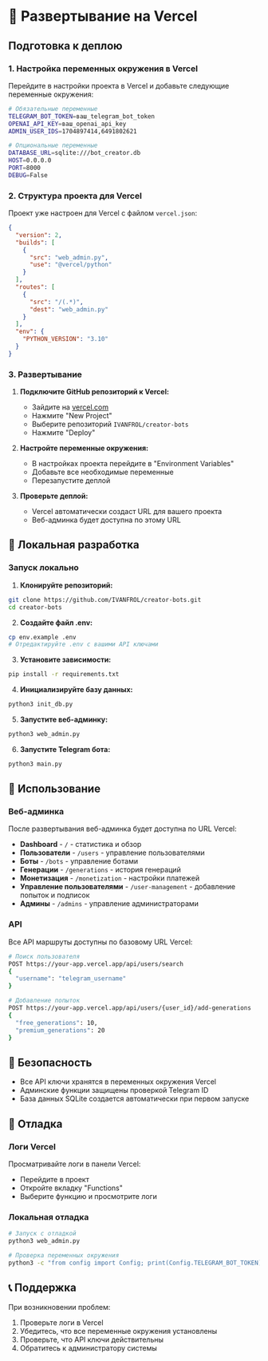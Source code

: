 # 🚀 Развертывание на Vercel

## Подготовка к деплою

### 1. Настройка переменных окружения в Vercel

Перейдите в настройки проекта в Vercel и добавьте следующие переменные окружения:

```bash
# Обязательные переменные
TELEGRAM_BOT_TOKEN=ваш_telegram_bot_token
OPENAI_API_KEY=ваш_openai_api_key
ADMIN_USER_IDS=1704897414,6491802621

# Опциональные переменные
DATABASE_URL=sqlite:///bot_creator.db
HOST=0.0.0.0
PORT=8000
DEBUG=False
```

### 2. Структура проекта для Vercel

Проект уже настроен для Vercel с файлом `vercel.json`:

```json
{
  "version": 2,
  "builds": [
    {
      "src": "web_admin.py",
      "use": "@vercel/python"
    }
  ],
  "routes": [
    {
      "src": "/(.*)",
      "dest": "web_admin.py"
    }
  ],
  "env": {
    "PYTHON_VERSION": "3.10"
  }
}
```

### 3. Развертывание

1. **Подключите GitHub репозиторий к Vercel:**
   - Зайдите на [vercel.com](https://vercel.com)
   - Нажмите "New Project"
   - Выберите репозиторий `IVANFROL/creator-bots`
   - Нажмите "Deploy"

2. **Настройте переменные окружения:**
   - В настройках проекта перейдите в "Environment Variables"
   - Добавьте все необходимые переменные
   - Перезапустите деплой

3. **Проверьте деплой:**
   - Vercel автоматически создаст URL для вашего проекта
   - Веб-админка будет доступна по этому URL

## 🔧 Локальная разработка

### Запуск локально

1. **Клонируйте репозиторий:**
```bash
git clone https://github.com/IVANFROL/creator-bots.git
cd creator-bots
```

2. **Создайте файл .env:**
```bash
cp env.example .env
# Отредактируйте .env с вашими API ключами
```

3. **Установите зависимости:**
```bash
pip install -r requirements.txt
```

4. **Инициализируйте базу данных:**
```bash
python3 init_db.py
```

5. **Запустите веб-админку:**
```bash
python3 web_admin.py
```

6. **Запустите Telegram бота:**
```bash
python3 main.py
```

## 📱 Использование

### Веб-админка

После развертывания веб-админка будет доступна по URL Vercel:

- **Dashboard** - `/` - статистика и обзор
- **Пользователи** - `/users` - управление пользователями
- **Боты** - `/bots` - управление ботами
- **Генерации** - `/generations` - история генераций
- **Монетизация** - `/monetization` - настройки платежей
- **Управление пользователями** - `/user-management` - добавление попыток и подписок
- **Админы** - `/admins` - управление администраторами

### API

Все API маршруты доступны по базовому URL Vercel:

```bash
# Поиск пользователя
POST https://your-app.vercel.app/api/users/search
{
  "username": "telegram_username"
}

# Добавление попыток
POST https://your-app.vercel.app/api/users/{user_id}/add-generations
{
  "free_generations": 10,
  "premium_generations": 20
}
```

## 🔐 Безопасность

- Все API ключи хранятся в переменных окружения Vercel
- Админские функции защищены проверкой Telegram ID
- База данных SQLite создается автоматически при первом запуске

## 🐛 Отладка

### Логи Vercel

Просматривайте логи в панели Vercel:
- Перейдите в проект
- Откройте вкладку "Functions"
- Выберите функцию и просмотрите логи

### Локальная отладка

```bash
# Запуск с отладкой
python3 web_admin.py

# Проверка переменных окружения
python3 -c "from config import Config; print(Config.TELEGRAM_BOT_TOKEN)"
```

## 📞 Поддержка

При возникновении проблем:
1. Проверьте логи в Vercel
2. Убедитесь, что все переменные окружения установлены
3. Проверьте, что API ключи действительны
4. Обратитесь к администратору системы
